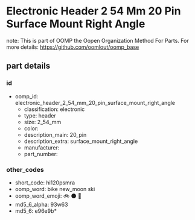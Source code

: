 # Electronic Header 2 54 Mm 20 Pin Surface Mount Right Angle  

note: This is part of OOMP the Oopen Organization Method For Parts. For more details: https://github.com/oomlout/oomp_base

##  part details





### id
* oomp_id: electronic_header_2_54_mm_20_pin_surface_mount_right_angle
  * classification: electronic
  * type: header
  * size: 2_54_mm
  * color: 
  * description_main: 20_pin
  * description_extra: surface_mount_right_angle
  * manufacturer: 
  * part_number: 

### other_codes
* short_code: hi120psmra
* oomp_word: bike new_moon ski
* oomp_word_emoji: :bike: :new_moon: :ski:
* md5_6_alpha: 93w63
* md5_6: e96e9b* 